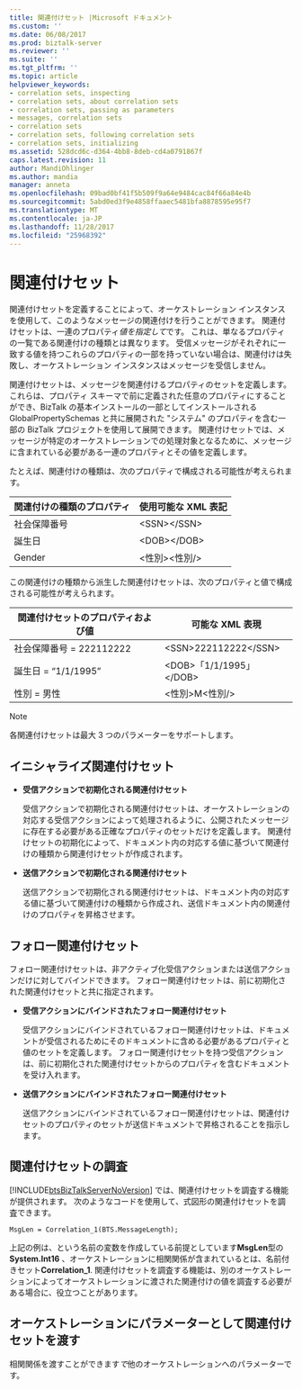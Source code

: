 ```yaml
---
title: 関連付けセット |Microsoft ドキュメント
ms.custom: ''
ms.date: 06/08/2017
ms.prod: biztalk-server
ms.reviewer: ''
ms.suite: ''
ms.tgt_pltfrm: ''
ms.topic: article
helpviewer_keywords:
- correlation sets, inspecting
- correlation sets, about correlation sets
- correlation sets, passing as parameters
- messages, correlation sets
- correlation sets
- correlation sets, following correlation sets
- correlation sets, initializing
ms.assetid: 528dcd6c-d364-4bb8-8deb-cd4a0791867f
caps.latest.revision: 11
author: MandiOhlinger
ms.author: mandia
manager: anneta
ms.openlocfilehash: 09bad0bf41f5b509f9a64e9484cac84f66a84e4b
ms.sourcegitcommit: 5abd0ed3f9e4858ffaaec5481bfa8878595e95f7
ms.translationtype: MT
ms.contentlocale: ja-JP
ms.lasthandoff: 11/28/2017
ms.locfileid: "25968392"
---
```

# <a name="correlation-sets"></a>関連付けセット
関連付けセットを定義することによって、オーケストレーション インスタンスを使用して、このようなメッセージの関連付けを行うことができます。 関連付けセットは、一連のプロパティ*値を指定して*です。 これは、単なるプロパティの一覧である関連付けの種類とは異なります。 受信メッセージがそれぞれに一致する値を持つこれらのプロパティの一部を持っていない場合は、関連付けは失敗し、オーケストレーション インスタンスはメッセージを受信しません。  
  
 関連付けセットは、メッセージを関連付けるプロパティのセットを定義します。 これらは、プロパティ スキーマで前に定義された任意のプロパティにすることができ、BizTalk の基本インストールの一部としてインストールされる GlobalPropertySchemas と共に展開された "システム" のプロパティを含む一部の BizTalk プロジェクトを使用して展開できます。 関連付けセットでは、メッセージが特定のオーケストレーションでの処理対象となるために、メッセージに含まれている必要がある一連のプロパティとその値を定義します。  
  
 たとえば、関連付けの種類は、次のプロパティで構成される可能性が考えられます。  
  
|関連付けの種類のプロパティ|使用可能な XML 表記|  
|-------------------------------|---------------------------------|  
|社会保障番号|\<SSN\>\</SSN\>|  
|誕生日|\<DOB\>\</DOB\>|  
|Gender|\<性別\>\<性別/\>|  
  
 この関連付けの種類から派生した関連付けセットは、次のプロパティと値で構成される可能性が考えられます。  
  
|関連付けセットのプロパティおよび値|可能な XML 表現|  
|-------------------------------------|---------------------------------|  
|社会保障番号 = 222112222|\<SSN\>222112222\</SSN\>|  
|誕生日 = “1/1/1995”|\<DOB\>「1/1/1995」\</DOB\>|  
|性別 = 男性|\<性別\>M\<性別/\>|  
  
> [!NOTE]
>  各関連付けセットは最大 3 つのパラメーターをサポートします。  
  
## <a name="initializing-correlation-sets"></a>イニシャライズ関連付けセット  
  
-   **受信アクションで初期化される関連付けセット**  
  
     受信アクションで初期化される関連付けセットは、オーケストレーションの対応する受信アクションによって処理されるように、公開されたメッセージに存在する必要がある正確なプロパティのセットだけを定義します。 関連付けセットの初期化によって、ドキュメント内の対応する値に基づいて関連付けの種類から関連付けセットが作成されます。  
  
-   **送信アクションで初期化される関連付けセット**  
  
     送信アクションで初期化される関連付けセットは、ドキュメント内の対応する値に基づいて関連付けの種類から作成され、送信ドキュメント内の関連付けのプロパティを昇格させます。  
  
## <a name="following-correlation-sets"></a>フォロー関連付けセット  
 フォロー関連付けセットは、非アクティブ化受信アクションまたは送信アクションだけに対してバインドできます。 フォロー関連付けセットは、前に初期化された関連付けセットと共に指定されます。  
  
-   **受信アクションにバインドされたフォロー関連付けセット**  
  
     受信アクションにバインドされているフォロー関連付けセットは、ドキュメントが受信されるためにそのドキュメントに含める必要があるプロパティと値のセットを定義します。  フォロー関連付けセットを持つ受信アクションは、前に初期化された関連付けセットからのプロパティを含むドキュメントを受け入れます。  
  
-   **送信アクションにバインドされたフォロー関連付けセット**  
  
     送信アクションにバインドされているフォロー関連付けセットは、関連付けセットのプロパティのセットが送信ドキュメントで昇格されることを指示します。  
  
## <a name="inspecting-correlation-sets"></a>関連付けセットの調査  
 [!INCLUDE[btsBizTalkServerNoVersion](../includes/btsbiztalkservernoversion-md.md)] では、関連付けセットを調査する機能が提供されます。 次のようなコードを使用して、式図形の関連付けセットを調査できます。  
  
```  
MsgLen = Correlation_1(BTS.MessageLength);  
```  
  
 上記の例は、という名前の変数を作成している前提としています**MsgLen**型の**System.Int16** 、オーケストレーションに相関関係が含まれているとは、名前付きセット**Correlation_1**. 関連付けセットを調査する機能は、別のオーケストレーションによってオーケストレーションに渡された関連付けの値を調査する必要がある場合に、役立つことがあります。  
  
## <a name="passing-correlation-sets-as-parameters-to-orchestrations"></a>オーケストレーションにパラメーターとして関連付けセットを渡す  
 相関関係を渡すことができます*で*他のオーケストレーションへのパラメーターです。